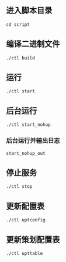 ## 进入脚本目录
```
cd script
```

## 编译二进制文件
```
./ctl build
```

## 运行
```
./ctl start
```

## 后台运行
```
./ctl start_nohup
```

### 后台运行并输出日志
```
start_nohup_out 
```   

## 停止服务
```
./ctl stop
```

## 更新配置表
```
./ctl uptconfig
```

## 更新策划配置表
```
./ctl upttable
```

